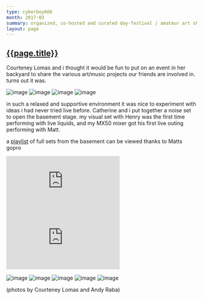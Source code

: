 ```yaml
---
type: cyberboy666
month: 2017-03
summary: organized, co-hosted and curated day-festival / amateur art showcase <b>BACKYARD SESSION 1</b>
layout: page
---
```


## [ {{page.title}} ]({{page.url}})

Courteney Lomas and i thought it would be fun to put on an event in her backyard to share the various art/music projects our friends are involved in. turns out it was.

![image](/images/cyberboy666/backyard1-1.jpg)
![image](/images/cyberboy666/backyard1-2.jpg)
![image](/images/cyberboy666/backyard1-3.jpg)
![image](/images/cyberboy666/backyard1-4.jpg)

in such a relaxed and supportive environment it was nice to experiment with ideas i had never tried live before. Catherine and i put together a noise set to open the basement stage. my visual set with Henry was the first time performing with live liquids, and my MX50 mixer got his first live outing performing with Matt.

a [playlist] of full sets from the basement can be viewed thanks to Matts gopro

[playlist]: https://www.youtube.com/playlist?list=PLpozfyWCn14xUrAFsitKdeCi-Ww87Cj0h

<div class="video-box" id="ratio169"><iframe id="video-box" src="https://www.youtube.com/embed/BJOSR_BVYjk" frameborder="0" webkitallowfullscreen mozallowfullscreen allowfullscreen></iframe></div>

<div class="video-box" id="ratio169"><iframe id="video-box" src="https://www.youtube.com/embed/I513uethrWU" frameborder="0" webkitallowfullscreen mozallowfullscreen allowfullscreen></iframe></div>

![image](/images/cyberboy666/backyard1-6.jpg)
![image](/images/cyberboy666/backyard1-7.jpg)
![image](/images/cyberboy666/backyard1-8.jpg)
![image](/images/cyberboy666/backyard1-9.jpg)
![image](/images/cyberboy666/backyard1-10.jpg)

(photos by Courteney Lomas and Andy Raba)